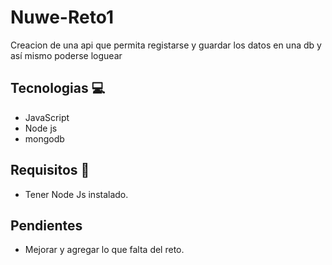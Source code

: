 # Nuwe-Reto1

Creacion de una api que permita registarse y guardar los datos en una db y así mismo  poderse loguear 

## Tecnologias 💻
* JavaScript 
* Node js
* mongodb

## Requisitos 📝

* Tener Node Js instalado.

## Pendientes 

* Mejorar y agregar lo que falta del reto.


